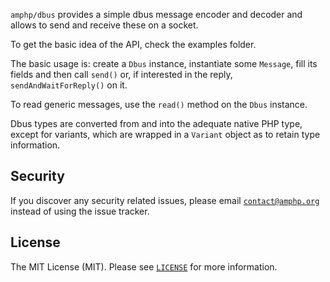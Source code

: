 `amphp/dbus` provides a simple dbus message encoder and decoder and allows to send and receive these on a socket.

To get the basic idea of the API, check the examples folder.

The basic usage is: create a `Dbus` instance, instantiate some `Message`, fill its fields and then call `send()` or, if interested in the reply, `sendAndWaitForReply()` on it.

To read generic messages, use the `read()` method on the `Dbus` instance.

Dbus types are converted from and into the adequate native PHP type, except for variants, which are wrapped in a `Variant` object as to retain type information.

## Security

If you discover any security related issues, please email [`contact@amphp.org`](mailto:contact@amphp.org) instead of using the issue tracker.

## License

The MIT License (MIT). Please see [`LICENSE`](./LICENSE) for more information.
